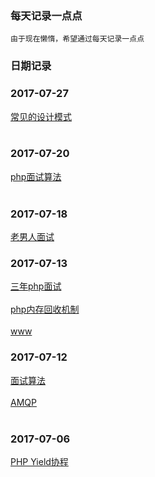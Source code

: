 ### 每天记录一点点
```
由于现在懒惰，希望通过每天记录一点点
```

### 日期记录
### 2017-07-27
[常见的设计模式](./note/常见的设计模式.md)<br><br>
### 2017-07-20
[php面试算法](./note/面试算法.md)<br><br>
### 2017-07-18
[老男人面试](./note/zzw/index.md)
### 2017-07-13
[三年php面试](./note/three-interview.md)<br><br>
[php内存回收机制](./note/memmary.md)<br><br>
[www](https://mp.weixin.qq.com/s?__biz=MzI1MTIzMzI2MA==&mid=2650560880&idx=1&sn=399167c24ebb064b742b7144d338f56a&chksm=f1feeff3c68966e5163daa18469dfcdb98b7ab4b99e1f65aa9b7475cfcbd6331ae83596998f2&scene=0&key=03c5e2d208bcc12309a444550ebfdc82e3c9839129cc372160d2196dee2775ee14ddc6b807a888b8853c124ac51bae168101dc3e8a03d27853ec915c52267b1cf5748525403f0fcdf618ab0259827dd9&ascene=0&uin=MjM2MzI4MDU4Mw%3D%3D)
### 2017-07-12
[面试算法](./note/interview-data.md)<br><br>
[AMQP](./note/AMQP.md)<br><br>
### 2017-07-06
[PHP Yield协程](./note/PHPYield.md)
